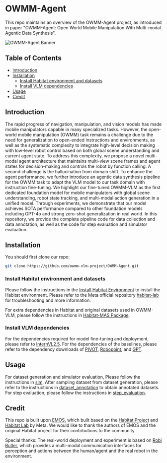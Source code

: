 # OWMM-Agent

This repo maintains an overview of the OWMM-Agent project, as introduced in paper "OWMM-Agent: Open World Mobile Manipulation With Multi-modal Agentic Data Synthesis".

<!-- insert banner video here -->
![OWMM-Agent Banner](docs/demo_banner.gif)

## Table of Contents

- [Introduction](#introduction)
- [Installation](#installation)
  - [Install Habitat environment and datasets](#install-habitat-environment-and-datasets)
  - [Install VLM dependencies](#install-vlm-dependencies)
- [Usage](#usage)
- [Credit](#credit)

## Introduction


The rapid progress of navigation, manipulation, and vision models has made mobile manipulators capable in many specialized tasks. 
However, the open-world mobile manipulation (OWMM) task remains a challenge due to the need for generalization to open-ended instructions and environments, as well as the systematic complexity to integrate high-level decision making with low-level robot control based on both global scene understanding and current agent state.
To address this complexity, we propose a novel multi-modal agent architecture that maintains multi-view scene frames and agent states for decision-making and controls the robot by function calling.
A second challenge is the hallucination from domain shift. To enhance the agent performance, we further introduce an agentic data synthesis pipeline for the OWMM task to adapt the VLM model to our task domain with instruction fine-tuning.
We highlight our fine-tuned OWMM-VLM as the first dedicated foundation model for mobile manipulators with global scene understanding, robot state tracking, and multi-modal action generation in a unified model. 
Through experiments, we demonstrate that our model achieves SOTA performance compared to other foundation models including GPT-4o and strong zero-shot generalization in real world.
In this repository, we provide the complete pipeline code for data collection and data annotation, as well as the code for step evaluation and simulator evaluation.

## Installation

You should first clone our repo:

```bash
git clone https://github.com/owmm-vlm-project/OWMM-Agent.git
```

### Install Habitat environment and datasets

Please follow the instructions in the [Install Habitat Environment](./install_habitat.md) to install the Habitat environment. Please refer to the Meta official repository [habitat-lab](https://github.com/facebookresearch/habitat-lab) for troubleshooting and more information. 

For extra dependencies in Habitat and original datasets used in OWMM-VLM, please follow the instructions in [Habitat-MAS Package](./dataset_generation/habitat-lab/habitat-mas/README.md).

### Install VLM dependencies

For the dependencies required for model fine-tuning and deployment, please refer to [InternVL2.5](https://internvl.github.io/blog/2024-12-05-InternVL-2.5/). For the dependencies of the baselines, please refer to the dependency downloads of [PIVOT](https://huggingface.co/spaces/pivot-prompt/pivot-prompt-demo/tree/main), [Robopoint](https://github.com/wentaoyuan/RoboPoint), and [GPT](https://platform.openai.com/docs/quickstart).

## Usage

For dataset generation and simulator evaluation, Please follow the instructions in [sim](./sim/README.md). After sampling dataset from dataset generation, please refer to the instructions in [dataset_annotation](./dataset_annotation/README.md) to obtain annotated datasets. For step evaluation, please follow the instructions in [step_evaluation](./dataset_evalutation/README.md).

## Credit

This repo is built upon [EMOS](https://github.com/SgtVincent/EMOS), which built based on the [Habitat Project](https://aihabitat.org/) and [Habitat Lab](https://github.com/facebookresearch/habitat-lab) by Meta. 
We would like to thank the authors of EMOS and the original Habitat project for their contributions to the community.

Special thanks: The real-world deployment and experiment is based on [Robi Butler](https://robibutler.github.io/), which provides a multi-modal communication interfaces for perception and actions between the human/agent and the real robot in the environment. 